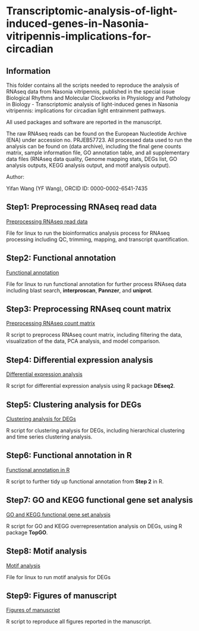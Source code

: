 # Transcriptomic-analysis-of-light-induced-genes-in-Nasonia-vitripennis-implications-for-circadian

## Information

This folder contains all the scripts needed to reproduce the analysis of RNAseq data from Nasonia vitripennis, published in the special issue Biological Rhythms and Molecular Clockworks in Physiology and Pathology in Biology - Transcriptomic analysis of light-induced genes in Nasonia vitripennis: implications for circadian light entrainment pathways.

All used packages and software are reported in the manuscript.

The raw RNAseq reads can be found on the European Nucleotide Archive (ENA) under accession no. PRJEB57723. All processed data used to run the analysis can be found on (data archive), including the final gene counts matrix, sample information file, GO annotation table, and all supplementary data files (RNAseq data quality, Genome mapping stats, DEGs list, GO analysis outputs, KEGG analysis output, and motif analysis output).

Author:

Yifan Wang (YF Wang), ORCID ID: 0000-0002-6541-7435


## Step1: Preprocessing RNAseq read data 
[Preprocessing RNAseq read data](https://github.com/YFWang-YvH/Transcriptomic-analysis-of-light-induced-genes-in-Nasonia-vitripennis-implications-for-circadian/blob/main/1_preprocessing%20RNAseq%20read%20data)


File for linux to run the bioinformatics analysis process for RNAseq processing including QC, trimming, mapping, and transcript quantification.

## Step2: Functional annotation
[Functional annotation](https://github.com/YFWang-YvH/Transcriptomic-analysis-of-light-induced-genes-in-Nasonia-vitripennis-implications-for-circadian/blob/main/2_functional%20annotation)


File for linux to run functional annotation for further process RNAseq data including blast search, **interproscan**, **Pannzer**, and **uniprot**.

## Step3: Preprocessing RNAseq count matrix
[Preprocessing RNAseq count matrix](https://github.com/YFWang-YvH/Transcriptomic-analysis-of-light-induced-genes-in-Nasonia-vitripennis-implications-for-circadian/blob/main/3_preprocessing%20RNAseq%20count%20matrix%20R%20script.R)


R script to preprocess RNAseq count matrix, including filtering the data, visualization of the data, PCA analysis, and model comparison.

## Step4: Differential expression analysis
[Differential expression analysis](https://github.com/YFWang-YvH/Transcriptomic-analysis-of-light-induced-genes-in-Nasonia-vitripennis-implications-for-circadian/blob/main/4_differential%20expression%20analysis%20R%20script.R)


R script for differential expression analysis using R package **DEseq2**.

## Step5: Clustering analysis for DEGs 
[Clustering analysis for DEGs](https://github.com/YFWang-YvH/Transcriptomic-analysis-of-light-induced-genes-in-Nasonia-vitripennis-implications-for-circadian/blob/main/5_clustering%20analysis%20for%20DEGs%20R%20script.R)


R script for clustering analysis for DEGs, including hierarchical clustering and time series clustering analysis.

## Step6: Functional annotation in R
[Functional annotation in R](https://github.com/YFWang-YvH/Transcriptomic-analysis-of-light-induced-genes-in-Nasonia-vitripennis-implications-for-circadian/blob/main/6_fuctional%20annotation%20R%20script.R)


R script to further tidy up functional annotation from **Step 2** in R.

## Step7: GO and KEGG functional gene set analysis 
[GO and KEGG functional gene set analysis](https://github.com/YFWang-YvH/Transcriptomic-analysis-of-light-induced-genes-in-Nasonia-vitripennis-implications-for-circadian/blob/main/7_GO%20and%20KEGG%20functional%20gene%20set%20analysis%20R%20script.R)


R script for GO and KEGG overrepresentation analysis on DEGs, using R package **TopGO**.

## Step8: Motif analysis
[Motif analysis](https://github.com/YFWang-YvH/Transcriptomic-analysis-of-light-induced-genes-in-Nasonia-vitripennis-implications-for-circadian/blob/main/8_motif%20analysis)


File for linux to run motif analysis for DEGs

## Step9: Figures of manuscript 
[Figures of manuscript](https://github.com/YFWang-YvH/Transcriptomic-analysis-of-light-induced-genes-in-Nasonia-vitripennis-implications-for-circadian/blob/main/9_figures%20of%20manuscript%20R%20script.R)


R script to reproduce all figures reported in the manuscript.
